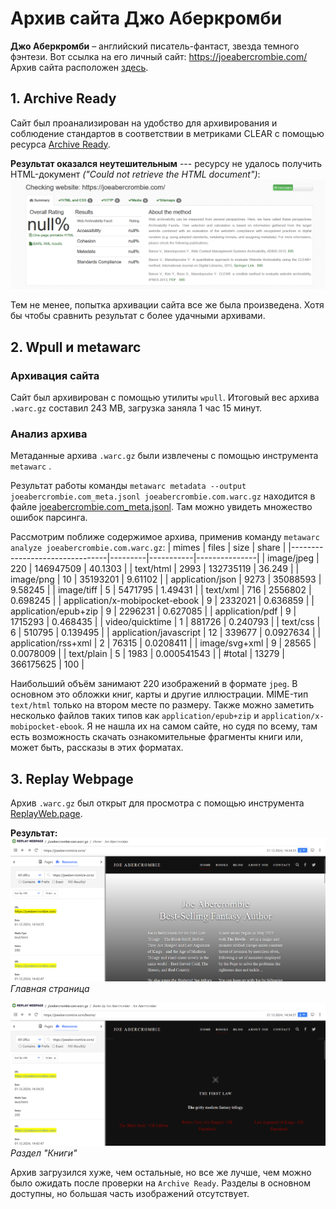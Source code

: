# Архив сайта Джо Аберкромби
**Джо Аберкромби** – английский писатель-фантаст, звезда темного фэнтези. Вот ссылка на его личный сайт: https://joeabercrombie.com/
Архив сайта расположен [здесь](https://disk.yandex.ru/d/5bMYMDU2AWZ0mg).
## 1. Archive Ready
Сайт был проанализирован на удобство для архивирования и соблюдение стандартов в соответствии в метриками CLEAR с помощью ресурса [Archive Ready](https://archiveready.com/).

**Результат оказался неутешительным** ---  ресурсу не удалось получить HTML-документ *("Could not retrieve the HTML document")*:
![](https://github.com/akeranina/web-archives/blob/main/archives/joeabercrombie.com/archive_ready.png)

Тем не менее, попытка архивации сайта все же была произведена. Хотя бы чтобы сравнить результат с более удачными архивами.
 ## 2. Wpull и metawarc
 ### Архивация сайта
 Сайт был архивирован с помощью утилиты `wpull`.  Итоговый вес архива `.warc.gz` составил 243 MB, загрузка заняла 1 час 15 минут.
 ### Анализ архива
 Метаданные архива `.warc.gz` были извлечены с помощью инструмента `metawarc` . 

 Результат работы команды `metawarc metadata --output joeabercrombie.com_meta.jsonl joeabercrombie.com.warc.gz` находится в файле [joeabercrombie.com_meta.jsonl](https://github.com/akeranina/web-archives/blob/main/archives/joeabercrombie.com/joeabercrombie.com_meta.jsonl "joeabercrombie.com_meta.jsonl"). Там можно увидеть множество ошибок парсинга.

Рассмотрим поближе содержимое архива, применив команду `metawarc analyze joeabercrombie.com.warc.gz`:
| mimes                          | files   | size      | share         |
|--------------------------------|---------|-----------|---------------|
| image/jpeg                     | 220     | 146947509 | 40.1303       |
| text/html                      | 2993    | 132735119 | 36.249        |
| image/png                      | 10      | 35193201  | 9.61102       |
| application/json               | 9273    | 35088593  | 9.58245       |
| image/tiff                     | 5       | 5471795   | 1.49431       |
| text/xml                       | 716     | 2556802   | 0.698245      |
| application/x-mobipocket-ebook | 9       | 2332021   | 0.636859      |
| application/epub+zip           | 9       | 2296231   | 0.627085      |
| application/pdf                | 9       | 1715293   | 0.468435      |
| video/quicktime                | 1       | 881726    | 0.240793      |
| text/css                       | 6       | 510795    | 0.139495      |
| application/javascript         | 12      | 339677    | 0.0927634     |
| application/rss+xml            | 2       | 76315     | 0.0208411     |
| image/svg+xml                  | 9       | 28565     | 0.0078009     |
| text/plain                     | 5       | 1983      | 0.000541543   |
| #total                         | 13279   | 366175625 | 100           |

Наибольший объём занимают 220 изображений в формате `jpeg`. В основном это обложки книг, карты и другие иллюстрации. MIME-тип `text/html` только на втором месте по размеру.
Также можно заметить несколько файлов таких типов как `application/epub+zip` и `application/x-mobipocket-ebook`. Я не нашла их на самом сайте, но судя по всему, там есть возможность скачать ознакомительные фрагменты книги или, может быть, рассказы в этих форматах.
## 3. Replay Webpage
 Архив `.warc.gz` был открыт для просмотра с помощью инструмента [ReplayWeb.page](https://replayweb.page/).
 
 **Результат:**
 ![Главная страница](https://github.com/akeranina/web-archives/blob/main/archives/joeabercrombie.com/replay_webpage_1.png)
 *Главная страница*

![Раздел "Книги"](https://github.com/akeranina/web-archives/blob/main/archives/joeabercrombie.com/replay_webpage_2.png)
*Раздел "Книги"*

Архив загрузился хуже, чем остальные, но все же лучше, чем можно было ожидать после проверки на `Archive Ready`. Разделы в основном доступны, но большая часть изображений отсутствует.
